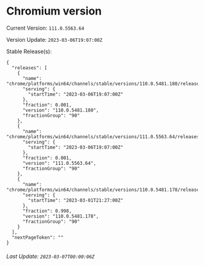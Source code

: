 # Chromium version

Current Version: `111.0.5563.64`

Version Update: `2023-03-06T19:07:00Z`

Stable Release(s):
```
{
  "releases": [
    {
      "name": "chrome/platforms/win64/channels/stable/versions/110.0.5481.180/releases/1678129620",
      "serving": {
        "startTime": "2023-03-06T19:07:00Z"
      },
      "fraction": 0.001,
      "version": "110.0.5481.180",
      "fractionGroup": "90"
    },
    {
      "name": "chrome/platforms/win64/channels/stable/versions/111.0.5563.64/releases/1678129620",
      "serving": {
        "startTime": "2023-03-06T19:07:00Z"
      },
      "fraction": 0.001,
      "version": "111.0.5563.64",
      "fractionGroup": "90"
    },
    {
      "name": "chrome/platforms/win64/channels/stable/versions/110.0.5481.178/releases/1677706020",
      "serving": {
        "startTime": "2023-03-01T21:27:00Z"
      },
      "fraction": 0.998,
      "version": "110.0.5481.178",
      "fractionGroup": "90"
    }
  ],
  "nextPageToken": ""
}
```

###### Last Update: `2023-03-07T00:00:06Z`
        
